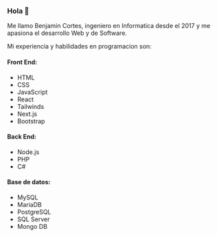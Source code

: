 ### Hola 👋

Me llamo Benjamin Cortes, ingeniero en Informatica desde el 2017 y me apasiona el desarrollo Web y de Software.

Mi experiencia y habilidades en programacion son:

#### Front End:
* HTML
* CSS
* JavaScript
* React
* Tailwinds
* Next.js
* Bootstrap

#### Back End:
* Node.js
* PHP
* C#

#### Base de datos:
* MySQL
* MariaDB
* PostgreSQL
* SQL Server
* Mongo DB



<!--
**benjamcadev/benjamcadev** is a ✨ _special_ ✨ repository because its `README.md` (this file) appears on your GitHub profile.

Here are some ideas to get you started:

- 🔭 I’m currently working on ...
- 🌱 I’m currently learning ...
- 👯 I’m looking to collaborate on ...
- 🤔 I’m looking for help with ...
- 💬 Ask me about ...
- 📫 How to reach me: ...
- 😄 Pronouns: ...
- ⚡ Fun fact: ...
-->
